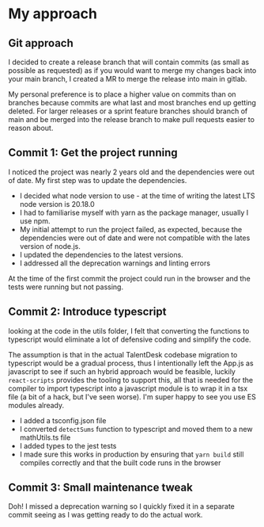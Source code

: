 # My approach

## Git approach

I decided to create a release branch that will contain commits (as small as possible as requested) as if you would want to merge my changes back into your main branch, I created a MR to merge the release into main in gitlab.

My personal preference is to place a higher value on commits than on branches because commits are what last and most branches end up getting deleted. For larger releases or a sprint feature branches should branch of main and be merged into the release branch to make pull requests easier to reason about.

## Commit 1: Get the project running

I noticed the project was nearly 2 years old and the dependencies were out of date. My first step was to update the dependencies.

- I decided what node version to use - at the time of writing the latest LTS node version is 20.18.0
- I had to familiarise myself with yarn as the package manager, usually I use npm.
- My initial attempt to run the project failed, as expected, because the dependencies were out of date and were not compatible with the lates version of node.js.
- I updated the dependencies to the latest versions.
- I addressed all the deprecation warnings and linting errors

At the time of the first commit the project could run in the browser and the tests were running but not passing.

## Commit 2: Introduce typescript

looking at the code in the utils folder, I felt that converting the functions to typescript would eliminate a lot of defensive coding and simplify the code.

The assumption is that in the actual TalentDesk codebase migration to typescript would be a gradual process, thus I intentionally left the App.js as javascript to see if such an hybrid approach would be feasible, luckily `react-scripts` provides the tooling to support this, all that is needed for the compiler to import typescript into a javascript module is to wrap it in a tsx file (a bit of a hack, but I've seen worse). I'm super happy to see you use ES modules already.

- I added a tsconfig.json file
- I converted `detectSums` function to typescript and moved them to a new mathUtils.ts file
- I added types to the jest tests
- I made sure this works in production by ensuring that `yarn build` still compiles correctly and that the built code runs in the browser

## Commit 3: Small maintenance tweak

Doh! I missed a deprecation warning so I quickly fixed it in a separate commit seeing as I was getting ready to do the actual work.
